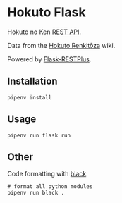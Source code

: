 # Hokuto Flask

Hokuto no Ken [REST API](https://floating-headland-89373.herokuapp.com/api/v1/).

Data from the [Hokuto Renkitōza](http://hokuto.wikia.com/wiki/Main_Page) wiki.

Powered by [Flask-RESTPlus](https://flask-restplus.readthedocs.io/en/stable/).


## Installation

```
pipenv install
```


## Usage

```
pipenv run flask run
```


## Other

Code formatting with [black](https://github.com/ambv/black).

```
# format all python modules
pipenv run black .
```

